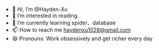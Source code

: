 - 👋 Hi, I’m @Hayden-Xu
- 👀 I’m interested in reading.
- 🌱 I’m currently learning spider、database
- 📫 How to reach me haydenxu1028@gmail.com
- 😄 Pronouns: Work obsessively and get richer every day

<!---
Hayden-Xu/Hayden-Xu is a ✨ special ✨ repository because its `README.md` (this file) appears on your GitHub profile.
You can click the Preview link to take a look at your changes.
--->
